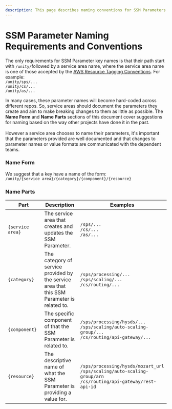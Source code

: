 ```yaml
---
description: This page describes naming conventions for SSM Parameters.
---
```


# SSM Parameter Naming Requirements and Conventions

The only requirements for SSM Parameter key names is that their path start with `/unity/`followed by a  service area name, where the service area name is one of those accepted by the [AWS Resource Tagging Conventions](https://unity-sds.gitbook.io/docs/developer-docs/common-services/docs/users-guide/deployment/unity-aws-resource-tagging-conventions#servicearea).  For example:\
`/unity/sps/...`\
`/unity/cs/...`\
`/unity/as/...`

In many cases, these parameter names will become hard-coded across different repos. So, service areas should document the parameters they create and aim to make breaking changes to them as little as possible. The **Name Form** and **Name Parts** sections of this document cover suggestions for naming based on the way other projects have done it in the past.\
\
However a service area chooses to name their parameters, it's important that the parameters provided are well documented and that changes to parameter names or value formats are communicated with the dependent teams.

### Name Form

We suggest that a key have a name of the form:\
`/unity/{service area}/{category}/{component}/{resource}`&#x20;

### Name Parts

<table><thead><tr><th width="193.33333333333331">Part</th><th width="170">Description</th><th>Examples</th></tr></thead><tbody><tr><td><code>{service area}</code></td><td>The service area that creates and updates the SSM Parameter.</td><td><code>/sps/...</code><br><code>/cs/...</code><br><code>/as/...</code></td></tr><tr><td><code>{category}</code></td><td>The category of service provided by the service area that this SSM Parameter is related to.</td><td><code>/sps/processing/...</code><br><code>/sps/scaling/...</code><br><code>/cs/routing/...</code></td></tr><tr><td><code>{component}</code></td><td>The specific component of that the SSM Parameter is related to. </td><td><code>/sps/processing/hysds/...</code><br><code>/sps/scaling/auto-scaling-group/...</code><br><code>/cs/routing/api-gateway/...</code></td></tr><tr><td><code>{resource}</code></td><td>The descriptive name of what the SSM Parameter is providing a value for.</td><td><code>/sps/processing/hysds/mozart_url</code><br><code>/sps/scaling/auto-scaling-group/arn</code><br><code>/cs/routing/api-gateway/rest-api-id</code></td></tr></tbody></table>

